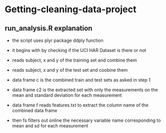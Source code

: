 # Getting-cleaning-data-project
## run_analysis.R explanation
* the script uses plyr package ddply function
* it begins with by checking if the UCI HAR Dataset is there or not
* reads subject, x and y of the training set and combine them
* reads subject, x and y of the test set and coobine them

* data frame c is the combined train and test sets as asked in step 1
* data frame c2 is the extracted set with only the measurements on the mean and standard deviation for each measurement

* data frame f reads features.txt to extract the column name of the combined data frame
* then fs filters out online the necessary variable name corresponding to mean and sd for each measurement


